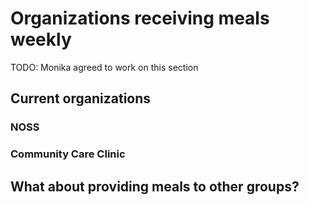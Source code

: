 # Organizations receiving meals weekly

TODO: Monika agreed to work on this section

## Current organizations

### NOSS

### Community Care Clinic

## What about providing meals to other groups?
